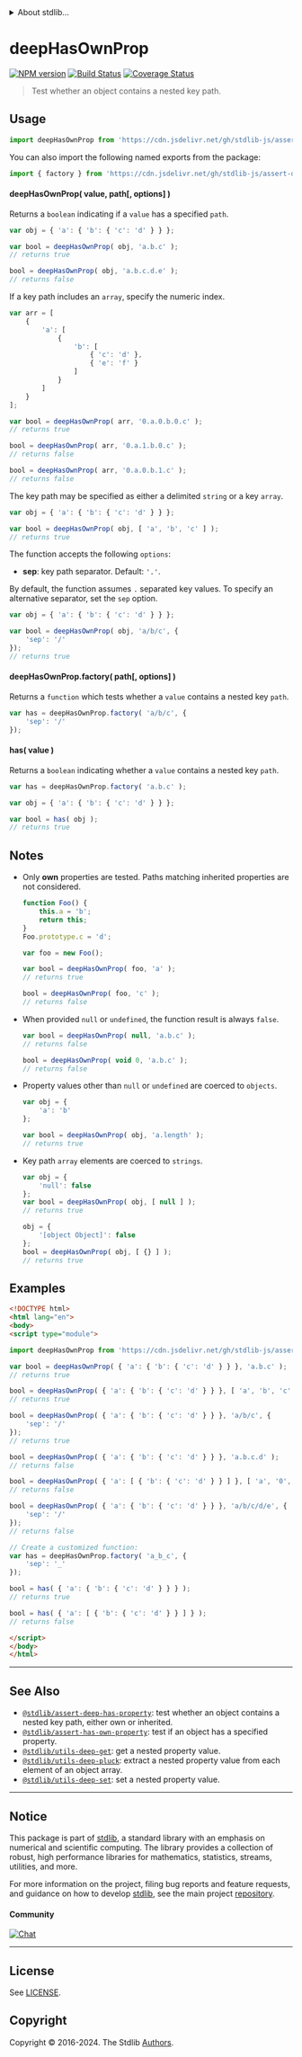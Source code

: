 <!--

@license Apache-2.0

Copyright (c) 2018 The Stdlib Authors.

Licensed under the Apache License, Version 2.0 (the "License");
you may not use this file except in compliance with the License.
You may obtain a copy of the License at

   http://www.apache.org/licenses/LICENSE-2.0

Unless required by applicable law or agreed to in writing, software
distributed under the License is distributed on an "AS IS" BASIS,
WITHOUT WARRANTIES OR CONDITIONS OF ANY KIND, either express or implied.
See the License for the specific language governing permissions and
limitations under the License.

-->


<details>
  <summary>
    About stdlib...
  </summary>
  <p>We believe in a future in which the web is a preferred environment for numerical computation. To help realize this future, we've built stdlib. stdlib is a standard library, with an emphasis on numerical and scientific computation, written in JavaScript (and C) for execution in browsers and in Node.js.</p>
  <p>The library is fully decomposable, being architected in such a way that you can swap out and mix and match APIs and functionality to cater to your exact preferences and use cases.</p>
  <p>When you use stdlib, you can be absolutely certain that you are using the most thorough, rigorous, well-written, studied, documented, tested, measured, and high-quality code out there.</p>
  <p>To join us in bringing numerical computing to the web, get started by checking us out on <a href="https://github.com/stdlib-js/stdlib">GitHub</a>, and please consider <a href="https://opencollective.com/stdlib">financially supporting stdlib</a>. We greatly appreciate your continued support!</p>
</details>

# deepHasOwnProp

[![NPM version][npm-image]][npm-url] [![Build Status][test-image]][test-url] [![Coverage Status][coverage-image]][coverage-url] <!-- [![dependencies][dependencies-image]][dependencies-url] -->

> Test whether an object contains a nested key path.



<section class="usage">

## Usage

```javascript
import deepHasOwnProp from 'https://cdn.jsdelivr.net/gh/stdlib-js/assert-deep-has-own-property@esm/index.mjs';
```

You can also import the following named exports from the package:

```javascript
import { factory } from 'https://cdn.jsdelivr.net/gh/stdlib-js/assert-deep-has-own-property@esm/index.mjs';
```

#### deepHasOwnProp( value, path\[, options] )

Returns a `boolean` indicating if a `value` has a specified `path`.

<!-- eslint-disable object-curly-newline, object-curly-spacing -->

```javascript
var obj = { 'a': { 'b': { 'c': 'd' } } };

var bool = deepHasOwnProp( obj, 'a.b.c' );
// returns true

bool = deepHasOwnProp( obj, 'a.b.c.d.e' );
// returns false
```

If a key path includes an `array`, specify the numeric index.

<!-- eslint-disable object-curly-newline, object-curly-spacing -->

```javascript
var arr = [
    {
        'a': [
            {
                'b': [
                    { 'c': 'd' },
                    { 'e': 'f' }
                ]
            }
        ]
    }
];

var bool = deepHasOwnProp( arr, '0.a.0.b.0.c' );
// returns true

bool = deepHasOwnProp( arr, '0.a.1.b.0.c' );
// returns false

bool = deepHasOwnProp( arr, '0.a.0.b.1.c' );
// returns false
```

The key path may be specified as either a delimited `string` or a key `array`.

<!-- eslint-disable object-curly-newline, object-curly-spacing -->

```javascript
var obj = { 'a': { 'b': { 'c': 'd' } } };

var bool = deepHasOwnProp( obj, [ 'a', 'b', 'c' ] );
// returns true
```

The function accepts the following `options`:

-   **sep**: key path separator. Default: `'.'`.

By default, the function assumes `.` separated key values. To specify an alternative separator, set the `sep` option.

<!-- eslint-disable object-curly-newline, object-curly-spacing -->

```javascript
var obj = { 'a': { 'b': { 'c': 'd' } } };

var bool = deepHasOwnProp( obj, 'a/b/c', {
    'sep': '/'
});
// returns true
```

#### deepHasOwnProp.factory( path\[, options] )

Returns a `function` which tests whether a `value` contains a nested key `path`.

```javascript
var has = deepHasOwnProp.factory( 'a/b/c', {
    'sep': '/'
});
```

#### has( value )

Returns a `boolean` indicating whether a `value` contains a nested key `path`.

<!-- eslint-disable object-curly-newline, object-curly-spacing -->

```javascript
var has = deepHasOwnProp.factory( 'a.b.c' );

var obj = { 'a': { 'b': { 'c': 'd' } } };

var bool = has( obj );
// returns true
```

</section>

<!-- /.usage -->

<section class="notes">

## Notes

-   Only **own** properties are tested. Paths matching inherited properties are not considered.

    ```javascript
    function Foo() {
        this.a = 'b';
        return this;
    }
    Foo.prototype.c = 'd';

    var foo = new Foo();

    var bool = deepHasOwnProp( foo, 'a' );
    // returns true

    bool = deepHasOwnProp( foo, 'c' );
    // returns false
    ```

-   When provided `null` or `undefined`, the function result is always `false`.

    ```javascript
    var bool = deepHasOwnProp( null, 'a.b.c' );
    // returns false

    bool = deepHasOwnProp( void 0, 'a.b.c' );
    // returns false
    ```

-   Property values other than `null` or `undefined` are coerced to `objects`.

    ```javascript
    var obj = {
        'a': 'b'
    };

    var bool = deepHasOwnProp( obj, 'a.length' );
    // returns true
    ```

-   Key path `array` elements are coerced to `strings`.

    ```javascript
    var obj = {
        'null': false
    };
    var bool = deepHasOwnProp( obj, [ null ] );
    // returns true

    obj = {
        '[object Object]': false
    };
    bool = deepHasOwnProp( obj, [ {} ] );
    // returns true
    ```

</section>

<!-- /.notes -->

<section class="examples">

## Examples

<!-- eslint-disable object-curly-newline, object-curly-spacing -->

<!-- eslint no-undef: "error" -->

```html
<!DOCTYPE html>
<html lang="en">
<body>
<script type="module">

import deepHasOwnProp from 'https://cdn.jsdelivr.net/gh/stdlib-js/assert-deep-has-own-property@esm/index.mjs';

var bool = deepHasOwnProp( { 'a': { 'b': { 'c': 'd' } } }, 'a.b.c' );
// returns true

bool = deepHasOwnProp( { 'a': { 'b': { 'c': 'd' } } }, [ 'a', 'b', 'c' ] );
// returns true

bool = deepHasOwnProp( { 'a': { 'b': { 'c': 'd' } } }, 'a/b/c', {
    'sep': '/'
});
// returns true

bool = deepHasOwnProp( { 'a': { 'b': { 'c': 'd' } } }, 'a.b.c.d' );
// returns false

bool = deepHasOwnProp( { 'a': [ { 'b': { 'c': 'd' } } ] }, [ 'a', '0', 'b', 'c', 'd' ] );
// returns false

bool = deepHasOwnProp( { 'a': { 'b': { 'c': 'd' } } }, 'a/b/c/d/e', {
    'sep': '/'
});
// returns false

// Create a customized function:
var has = deepHasOwnProp.factory( 'a_b_c', {
    'sep': '_'
});

bool = has( { 'a': { 'b': { 'c': 'd' } } } );
// returns true

bool = has( { 'a': [ { 'b': { 'c': 'd' } } ] } );
// returns false

</script>
</body>
</html>
```

</section>

<!-- /.examples -->

<!-- Section for related `stdlib` packages. Do not manually edit this section, as it is automatically populated. -->

<section class="related">

* * *

## See Also

-   <span class="package-name">[`@stdlib/assert-deep-has-property`][@stdlib/assert/deep-has-property]</span><span class="delimiter">: </span><span class="description">test whether an object contains a nested key path, either own or inherited.</span>
-   <span class="package-name">[`@stdlib/assert-has-own-property`][@stdlib/assert/has-own-property]</span><span class="delimiter">: </span><span class="description">test if an object has a specified property.</span>
-   <span class="package-name">[`@stdlib/utils-deep-get`][@stdlib/utils/deep-get]</span><span class="delimiter">: </span><span class="description">get a nested property value.</span>
-   <span class="package-name">[`@stdlib/utils-deep-pluck`][@stdlib/utils/deep-pluck]</span><span class="delimiter">: </span><span class="description">extract a nested property value from each element of an object array.</span>
-   <span class="package-name">[`@stdlib/utils-deep-set`][@stdlib/utils/deep-set]</span><span class="delimiter">: </span><span class="description">set a nested property value.</span>

</section>

<!-- /.related -->

<!-- Section for all links. Make sure to keep an empty line after the `section` element and another before the `/section` close. -->


<section class="main-repo" >

* * *

## Notice

This package is part of [stdlib][stdlib], a standard library with an emphasis on numerical and scientific computing. The library provides a collection of robust, high performance libraries for mathematics, statistics, streams, utilities, and more.

For more information on the project, filing bug reports and feature requests, and guidance on how to develop [stdlib][stdlib], see the main project [repository][stdlib].

#### Community

[![Chat][chat-image]][chat-url]

---

## License

See [LICENSE][stdlib-license].


## Copyright

Copyright &copy; 2016-2024. The Stdlib [Authors][stdlib-authors].

</section>

<!-- /.stdlib -->

<!-- Section for all links. Make sure to keep an empty line after the `section` element and another before the `/section` close. -->

<section class="links">

[npm-image]: http://img.shields.io/npm/v/@stdlib/assert-deep-has-own-property.svg
[npm-url]: https://npmjs.org/package/@stdlib/assert-deep-has-own-property

[test-image]: https://github.com/stdlib-js/assert-deep-has-own-property/actions/workflows/test.yml/badge.svg?branch=v0.2.1
[test-url]: https://github.com/stdlib-js/assert-deep-has-own-property/actions/workflows/test.yml?query=branch:v0.2.1

[coverage-image]: https://img.shields.io/codecov/c/github/stdlib-js/assert-deep-has-own-property/main.svg
[coverage-url]: https://codecov.io/github/stdlib-js/assert-deep-has-own-property?branch=main

<!--

[dependencies-image]: https://img.shields.io/david/stdlib-js/assert-deep-has-own-property.svg
[dependencies-url]: https://david-dm.org/stdlib-js/assert-deep-has-own-property/main

-->

[chat-image]: https://img.shields.io/gitter/room/stdlib-js/stdlib.svg
[chat-url]: https://app.gitter.im/#/room/#stdlib-js_stdlib:gitter.im

[stdlib]: https://github.com/stdlib-js/stdlib

[stdlib-authors]: https://github.com/stdlib-js/stdlib/graphs/contributors

[umd]: https://github.com/umdjs/umd
[es-module]: https://developer.mozilla.org/en-US/docs/Web/JavaScript/Guide/Modules

[deno-url]: https://github.com/stdlib-js/assert-deep-has-own-property/tree/deno
[deno-readme]: https://github.com/stdlib-js/assert-deep-has-own-property/blob/deno/README.md
[umd-url]: https://github.com/stdlib-js/assert-deep-has-own-property/tree/umd
[umd-readme]: https://github.com/stdlib-js/assert-deep-has-own-property/blob/umd/README.md
[esm-url]: https://github.com/stdlib-js/assert-deep-has-own-property/tree/esm
[esm-readme]: https://github.com/stdlib-js/assert-deep-has-own-property/blob/esm/README.md
[branches-url]: https://github.com/stdlib-js/assert-deep-has-own-property/blob/main/branches.md

[stdlib-license]: https://raw.githubusercontent.com/stdlib-js/assert-deep-has-own-property/main/LICENSE

<!-- <related-links> -->

[@stdlib/assert/deep-has-property]: https://github.com/stdlib-js/assert-deep-has-property/tree/esm

[@stdlib/assert/has-own-property]: https://github.com/stdlib-js/assert-has-own-property/tree/esm

[@stdlib/utils/deep-get]: https://github.com/stdlib-js/utils-deep-get/tree/esm

[@stdlib/utils/deep-pluck]: https://github.com/stdlib-js/utils-deep-pluck/tree/esm

[@stdlib/utils/deep-set]: https://github.com/stdlib-js/utils-deep-set/tree/esm

<!-- </related-links> -->

</section>

<!-- /.links -->

